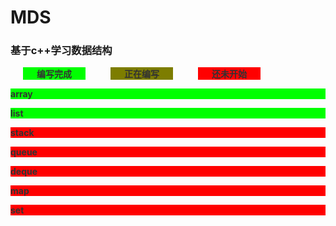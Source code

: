 # MDS
### 基于c++学习数据结构

<style>
    .ready{
        background-color:rgb(0,255,0);
        color:rgb(50,50,50);
        font-weight: bold;
    }
    .notReady{
         background-color:rgb(255,0,0);
        color:rgb(50,50,50);
        font-weight: bold;
    }
    .coding{
         background-color:rgb(125,125,0);
        color:rgb(50,50,50);
        font-weight: bold;
    }
    .des{
        width: 100px;
text-align: center;
float: left;
margin-left: 20px;
margin-right: 20px
    }
</style>

<div style="overflow: hidden">
<div  class="des ready">编写完成</div>
<div  class="des coding">正在编写</div>
<div  class="des notReady">还未开始</div>
</div>

<p class="ready">array</p>
<p class ="ready">list</p>
<p class = "notReady">stack</p>
<p class = "notReady">queue</p>
<p class = "notReady">deque</p>
<p class="notReady">map</p>
<p class="notReady">set</p>
